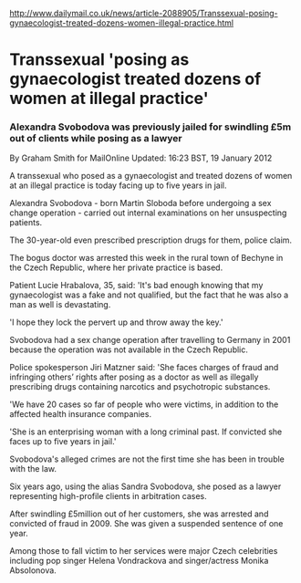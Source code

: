 http://www.dailymail.co.uk/news/article-2088905/Transsexual-posing-gynaecologist-treated-dozens-women-illegal-practice.html

# Transsexual 'posing as gynaecologist treated dozens of women at illegal practice'

### Alexandra Svobodova was previously jailed for swindling £5m out of clients while posing as a lawyer

By Graham Smith for MailOnline
Updated: 16:23 BST, 19 January 2012

A transsexual who posed as a gynaecologist and treated dozens of women
at an illegal practice is today facing up to five years in jail.

Alexandra Svobodova - born Martin Sloboda before undergoing a sex
change operation - carried out internal examinations on her
unsuspecting patients.

The 30-year-old even prescribed prescription drugs for them, police
claim.

The bogus doctor was arrested this week in the rural town of Bechyne
in the Czech Republic, where her private practice is based.

Patient Lucie Hrabalova, 35, said: 'It's bad enough knowing that my
gynaecologist was a fake and not qualified, but the fact that he was
also a man as well is devastating.

'I hope they lock the pervert up and throw away the key.'

Svobodova had a sex change operation after travelling to Germany in
2001 because the operation was not available in the Czech Republic.

Police spokesperson Jiri Matzner said: 'She faces charges of fraud and
infringing others’ rights after posing as a doctor as well as
illegally prescribing drugs containing narcotics and psychotropic
substances.

'We have 20 cases so far of people who were victims, in addition to
the affected health insurance companies.

'She is an enterprising woman with a long criminal past. If convicted
she faces up to five years in jail.'

Svobodova's alleged crimes are not the first time she has been in
trouble with the law.

Six years ago, using the alias Sandra Svobodova, she posed as a lawyer
representing high-profile clients in arbitration cases.

After swindling £5million out of her customers, she was arrested and
convicted of fraud in 2009. She was given a suspended sentence of one
year.

Among those to fall victim to her services were major Czech
celebrities including pop singer Helena Vondrackova and singer/actress
Monika Absolonova.
